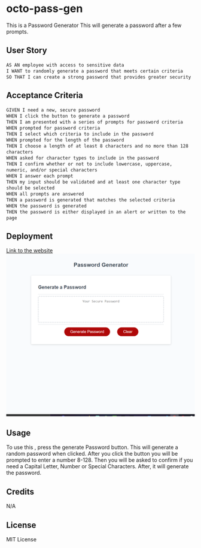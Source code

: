 # octo-pass-gen

This is a Password Generator This will generate a password after a few prompts.

## User Story

```
AS AN employee with access to sensitive data
I WANT to randomly generate a password that meets certain criteria
SO THAT I can create a strong password that provides greater security
```

## Acceptance Criteria

```
GIVEN I need a new, secure password
WHEN I click the button to generate a password
THEN I am presented with a series of prompts for password criteria
WHEN prompted for password criteria
THEN I select which criteria to include in the password
WHEN prompted for the length of the password
THEN I choose a length of at least 8 characters and no more than 128 characters
WHEN asked for character types to include in the password
THEN I confirm whether or not to include lowercase, uppercase, numeric, and/or special characters
WHEN I answer each prompt
THEN my input should be validated and at least one character type should be selected
WHEN all prompts are answered
THEN a password is generated that matches the selected criteria
WHEN the password is generated
THEN the password is either displayed in an alert or written to the page
```

## Deployment

[Link to the website](https://ronaldmartin02.github.io/octo-pass-gen/)
 ![Image of my Website Deployed](./Assets/Img/octo_pass_gen_Deployment.PNG)

## Usage

To use this , press the generate Password button. This will generate a random password when clicked. After you click the button you will be prompted to enter a number 8-128. Then you will be asked to confirm if you need a Capital Letter, Number or Special Characters. After, it will generate the password.  

## Credits

N/A

## License

MIT License

